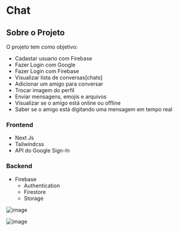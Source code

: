 # Chat 
## Sobre o Projeto
O projeto tem como objetivo:
-  Cadastar usuario com Firebase
-  Fazer Login com Google
-  Fazer Login com Firebase
-  Visualizar lista de conversas[chats]
-  Adicionar um amigo para conversar
-  Trocar imagem do perfil
-  Enviar mensagens, emojis e arquivos
-  Visualizar se o amigo está online ou offline
-  Saber se o amigo está digitando uma mensagem em tempo real

### Frontend
- Next Js
- Tailwindcss
- API do Google Sign-In 
### Backend
- Firebase
  - Authentication
  - Firestore
  - Storage

![image](https://github.com/ca-madureira/chat-next/assets/121184472/fa70d82a-9ba6-4dc3-8633-8ce267dcce82)

![image](https://github.com/ca-madureira/chat-next/assets/121184472/409473de-ea71-45f0-8281-418d39343d8d)
